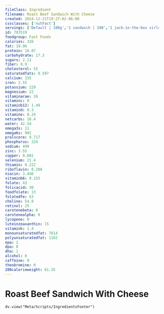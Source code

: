 ```yaml
---
fileClass: Ingredient
filename: Roast Beef Sandwich With Cheese
created: 2024-12-21T19:27:02-06:00
cssclasses: ['nutFact']
servings: ['Default | 100g','1 sandwich | 190','1 jack-in-the-box sirloin cheesesteak | 231','1 arby's beef 'n cheddar | 190','1 arby's beef 'n swiss | 197']
id: 783519
foodgroup: Fast Foods
calories: 326
fat: 19.96
protein: 18.07
carbohydrate: 17.3
sugars: 2.11
fiber: 0.9
cholesterol: 55
saturatedfats: 8.597
calcium: 155
iron: 2.55
potassium: 229
magnesium: 22
vitaminarae: 26
vitaminc: 0
vitaminb12: 1.49
vitamind: 0.3
vitamine: 0.24
netcarbs: 16.4
water: 42.54
omega3s: 11
omega6s: 901
pralscore: 9.717
phosphorus: 224
sodium: 499
zinc: 3.55
copper: 0.082
selenium: 21.4
thiamin: 0.222
riboflavin: 0.208
niacin: 3.446
vitaminb6: 0.155
folate: 43
folicacid: 30
foodfolate: 13
folatedfe: 63
choline: 54.8
retinol: 25
carotenebeta: 8
carotenealpha: 0
lycopene: 0
luteinzeaxanthin: 15
vitamink: 1.4
monounsaturatedfat: 7814
polyunsaturatedfat: 1182
epa: 2
dpa: 8
dha: 1
alcohol: 0
caffeine: 0
theobromine: 0
200calorieweight: 61.35
---
```


# Roast Beef Sandwich With Cheese

```dataviewjs
dv.view("Meta/Scripts/IngredientsFooter")
```